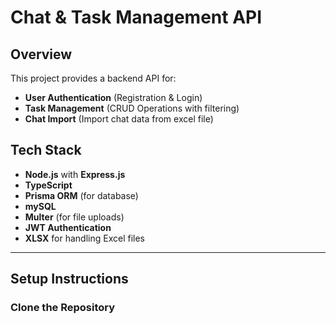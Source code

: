 # Chat & Task Management API
 ## Overview
 This project provides a backend API for: 
 - **User Authentication** (Registration & Login)
 - **Task Management** (CRUD Operations with filtering)
 - **Chat Import** (Import chat data from excel file)

 ## Tech Stack
 - **Node.js** with **Express.js**
 - **TypeScript**
 - **Prisma ORM** (for database)
 - **mySQL**
 - **Multer** (for file uploads)
 - **JWT Authentication**
 - **XLSX** for handling Excel files

 ---

 ## Setup Instructions
 ### Clone the Repository
